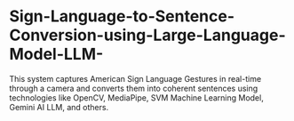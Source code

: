 # Sign-Language-to-Sentence-Conversion-using-Large-Language-Model-LLM-
This system captures American Sign Language Gestures in real-time through a camera and converts them into coherent sentences using technologies like OpenCV, MediaPipe, SVM Machine Learning Model, Gemini AI LLM, and others.
